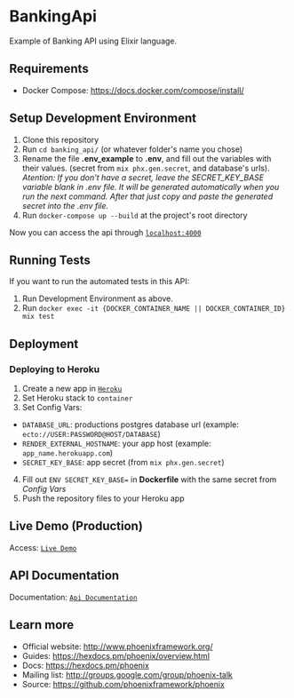 # BankingApi

Example of Banking API using Elixir language.

## Requirements

- Docker Compose: https://docs.docker.com/compose/install/

## Setup Development Environment

1. Clone this repository
2. Run `cd banking_api/` (or whatever folder's name you chose)
3. Rename the file **.env_example** to **.env**, and fill out the variables with their values. (secret from `mix phx.gen.secret`, and database's urls). 
*Atention: If you don't have a secret, leave the SECRET_KEY_BASE variable blank in .env file. It will be generated automatically when you run the next command. After that just copy and paste the generated secret into the .env file.*
4. Run `docker-compose up --build` at the project's root directory

Now you can access the api through [`localhost:4000`](http://localhost:4000)

## Running Tests

If you want to run the automated tests in this API:

1. Run Development Environment as above.
2. Run `docker exec -it {DOCKER_CONTAINER_NAME || DOCKER_CONTAINER_ID} mix test`

## Deployment

### Deploying to Heroku

1. Create a new app in [`Heroku`](https://www.heroku.com)
2. Set Heroku stack to `container`
3. Set Config Vars:
- `DATABASE_URL`: productions postgres database url (example: `ecto://USER:PASSWORD@HOST/DATABASE`)
- `RENDER_EXTERNAL_HOSTNAME`: your app host (example: `app_name.herokuapp.com`)
- `SECRET_KEY_BASE`: app secret (from `mix phx.gen.secret`)
4. Fill out `ENV SECRET_KEY_BASE=` in **Dockerfile** with the same secret from *Config Vars*
5. Push the repository files to your Heroku app

## Live Demo (Production)

Access: [`Live Demo`](https://banking-api-elixir.herokuapp.com/api)

## API Documentation

Documentation: [`Api Documentation`](https://banking-api-elixir.herokuapp.com/doc)

## Learn more

- Official website: http://www.phoenixframework.org/
- Guides: https://hexdocs.pm/phoenix/overview.html
- Docs: https://hexdocs.pm/phoenix
- Mailing list: http://groups.google.com/group/phoenix-talk
- Source: https://github.com/phoenixframework/phoenix
